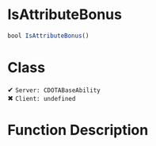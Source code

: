 # IsAttributeBonus
```js
bool IsAttributeBonus()
```
# Class
✔ `Server: CDOTABaseAbility`  
✖ `Client: undefined`  

# Function Description

